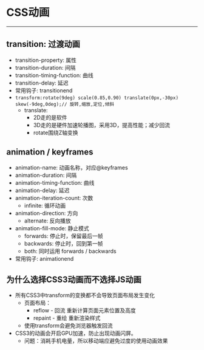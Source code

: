# CSS动画
****
## transition: 过渡动画
* transition-property: 属性
* transition-duration: 间隔
* transition-timing-function: 曲线
* transition-delay: 延迟
* 常用钩子: transitionend
* `transform:rotate(9deg) scale(0.85,0.90) translate(0px,-30px) skew(-9deg,0deg);// 旋转,缩放,定位,倾斜`
  * translate:
    * 2D走的是软件
    * 3D走的是硬件加速轮播图，采用3D，提高性能；减少回流
    * rotate围绕Z轴变换
## animation / keyframes
* animation-name: 动画名称，对应@keyframes
* animation-duration: 间隔
* animation-timing-function: 曲线
* animation-delay: 延迟
* animation-iteration-count: 次数
  * infinite: 循环动画
* animation-direction: 方向
  * alternate: 反向播放
* animation-fill-mode: 静止模式
  * forwards: 停止时，保留最后一帧
  * backwards: 停止时，回到第一帧
  * both: 同时运用 forwards / backwards
* 常用钩子: animationend
## 为什么选择CSS3动画而不选择JS动画
* 所有CSS3中transform的变换都不会导致页面布局发生变化
  * 页面布局：
    * reflow  - 回流  重新计算页面元素位置及高度
    * repaint - 重绘  重新渲染样式
  * 使用transform会避免浏览器触发回流
* CSS3的动画会开启GPU加速，防止出现动画闪屏。
  * 问题：消耗手机电量，所以移动端应避免过度的使用动画效果
